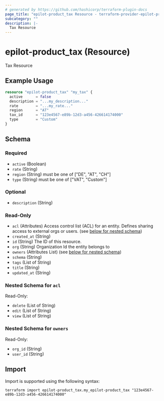 ```yaml
---
# generated by https://github.com/hashicorp/terraform-plugin-docs
page_title: "epilot-product_tax Resource - terraform-provider-epilot-product"
subcategory: ""
description: |-
  Tax Resource
---
```


# epilot-product_tax (Resource)

Tax Resource

## Example Usage

```terraform
resource "epilot-product_tax" "my_tax" {
  active      = false
  description = "...my_description..."
  rate        = "...my_rate..."
  region      = "AT"
  tax_id      = "123e4567-e89b-12d3-a456-426614174000"
  type        = "Custom"
}
```

<!-- schema generated by tfplugindocs -->
## Schema

### Required

- `active` (Boolean)
- `rate` (String)
- `region` (String) must be one of ["DE", "AT", "CH"]
- `type` (String) must be one of ["VAT", "Custom"]

### Optional

- `description` (String)

### Read-Only

- `acl` (Attributes) Access control list (ACL) for an entity. Defines sharing access to external orgs or users. (see [below for nested schema](#nestedatt--acl))
- `created_at` (String)
- `id` (String) The ID of this resource.
- `org` (String) Organization Id the entity belongs to
- `owners` (Attributes List) (see [below for nested schema](#nestedatt--owners))
- `schema` (String)
- `tags` (List of String)
- `title` (String)
- `updated_at` (String)

<a id="nestedatt--acl"></a>
### Nested Schema for `acl`

Read-Only:

- `delete` (List of String)
- `edit` (List of String)
- `view` (List of String)


<a id="nestedatt--owners"></a>
### Nested Schema for `owners`

Read-Only:

- `org_id` (String)
- `user_id` (String)

## Import

Import is supported using the following syntax:

```shell
terraform import epilot-product_tax.my_epilot-product_tax "123e4567-e89b-12d3-a456-426614174000"
```

